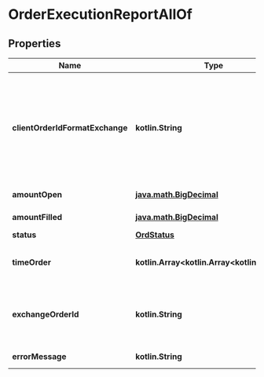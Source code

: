 
# OrderExecutionReportAllOf

## Properties
Name | Type | Description | Notes
------------ | ------------- | ------------- | -------------
**clientOrderIdFormatExchange** | **kotlin.String** | The unique identifier of the order assigned by the client converted to the exchange order tag format for the purpose of tracking it. | 
**amountOpen** | [**java.math.BigDecimal**](java.math.BigDecimal.md) | Amount open. | 
**amountFilled** | [**java.math.BigDecimal**](java.math.BigDecimal.md) | Amount filled. | 
**status** | [**OrdStatus**](OrdStatus.md) |  | 
**timeOrder** | **kotlin.Array&lt;kotlin.Array&lt;kotlin.String&gt;&gt;** | Timestamped history of order status changes. | 
**exchangeOrderId** | **kotlin.String** | The unique identifier of the order assigned by the exchange. |  [optional]
**errorMessage** | **kotlin.String** | Error message |  [optional]



